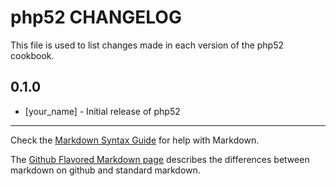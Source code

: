 php52 CHANGELOG
===============

This file is used to list changes made in each version of the php52 cookbook.

0.1.0
-----
- [your_name] - Initial release of php52

- - -
Check the [Markdown Syntax Guide](http://daringfireball.net/projects/markdown/syntax) for help with Markdown.

The [Github Flavored Markdown page](http://github.github.com/github-flavored-markdown/) describes the differences between markdown on github and standard markdown.
